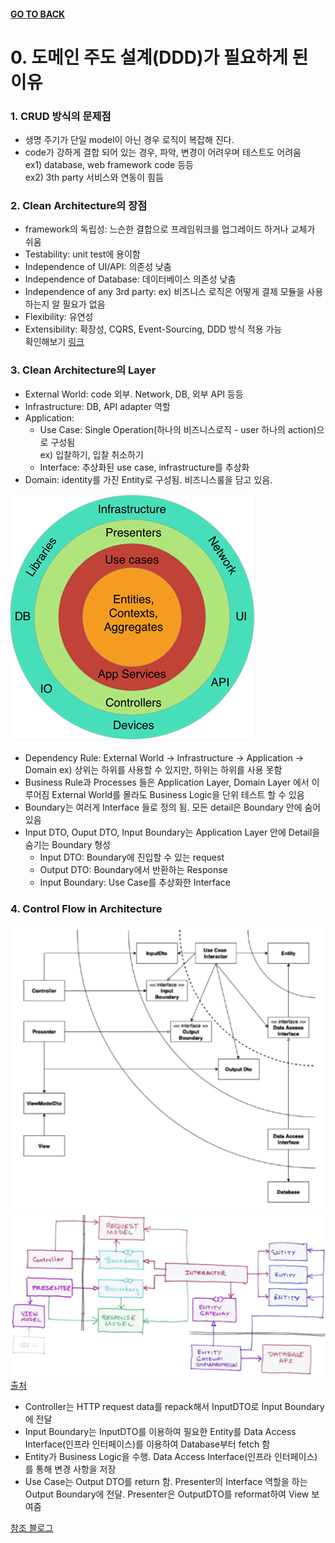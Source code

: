 #### [GO TO BACK](../README.md)

# 0. 도메인 주도 설계(DDD)가 필요하게 된 이유
### 1. CRUD 방식의 문제점
- 생명 주기가 단일 model이 아닌 경우 로직이 복잡해 진다.
- code가 강하게 결합 되어 있는 경우, 파악, 변경이 어려우며 테스트도 어려움  
    ex1) database, web framework code 등등  
    ex2) 3th party 서비스와 연동이 힘듬

### 2. Clean Architecture의 장점
- framework의 독립성: 느슨한 결합으로 프레임워크를 업그레이드 하거나 교체가 쉬움
- Testability: unit test에 용이함
- Independence of UI/API: 의존성 낮춤
- Independence of Database: 데이터베이스 의존성 낮춤
- Independence of any 3rd party: ex) 비즈니스 로직은 어떻게 결제 모듈을 사용하는지 알 필요가 없음
- Flexibility: 유연성
- Extensibility: 확장성, CQRS, Event-Sourcing, DDD 방식 적용 가능  
    확인해보기 [링크](https://www.popit.kr/cqrs-eventsourcing/)

### 3. Clean Architecture의 Layer
- External World: code 외부. Network, DB, 외부 API 등등
- Infrastructure: DB, API adapter 역할
- Application: 
    - Use Case: Single Operation(하나의 비즈니스로직 - user 하나의 action)으로 구성됨  
        ex) 입찰하기, 입찰 취소하기
    - Interface: 추상화된 use case, infrastructure를 추상화
- Domain: identity를 가진 Entity로 구성됨. 비즈니스룰을 담고 있음.

![ex_screenshot](../../static/images/clean_architecture_fiture.png)

- Dependency Rule: External World -> Infrastructure -> Application -> Domain
    ex) 상위는 하위를 사용할 수 있지만, 하위는 하위를 사용 못함
- Business Rule과 Processes 들은 Application Layer, Domain Layer 에서 이루어짐
    External World를 몰라도 Business Logic을 단위 테스트 할 수 있음
- Boundary는 여러게 Interface 들로 정의 됨. 모든 detail은 Boundary 안에 숨어있음
- Input DTO, Ouput DTO, Input Boundary는 Application Layer 안에 Detail을 숨기는 Boundary 형성
    - Input DTO: Boundary에 진입할 수 있는 request
    - Output DTO: Boundary에서 반환하는 Response
    - Input Boundary: Use Case를 추상화한 Interface

### 4. Control Flow in Architecture
![ex_screenshot](../../static/images/clean_architecture_diagram2.png)
![ex_screenshot](../../static/images/clean_architecture_diagram.png)
[출처](https://teamsmiley.github.io/2019/02/02/clean-architecture/)
- Controller는 HTTP request data를 repack해서 InputDTO로 Input Boundary에 전달
- Input Boundary는 InputDTO를 이용하여 필요한 Entity를 Data Access Interface(인프라 인터페이스)를 이용하여 Database부터 fetch 함
- Entity가 Business Logic을 수행. Data Access Interface(인프라 인터페이스)를 통해 변경 사항을 저장
- Use Case는 Output DTO를 return 함. Presenter의 Interface 역할을 하는 Output Boundary에 전달. Presenter은 OutputDTO를 reformat하여 View 보여줌

[참조 블로그](https://velog.io/@jahoy/Python%EC%9C%BC%EB%A1%9C-Clean-Architecture-%EC%A0%81%EC%9A%A9%ED%95%98%EA%B8%B0)
